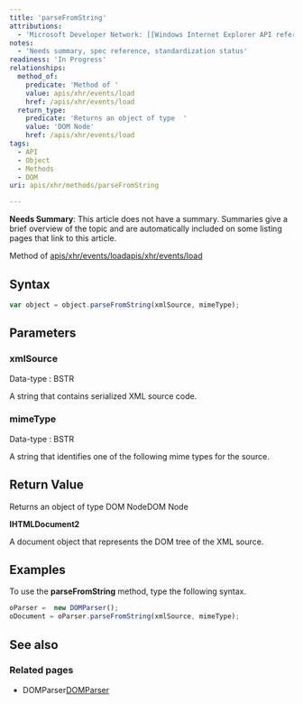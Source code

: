 ```yaml
---
title: 'parseFromString'
attributions:
  - 'Microsoft Developer Network: [[Windows Internet Explorer API reference](http://msdn.microsoft.com/en-us/library/ie/hh828809%28v=vs.85%29.aspx) Article]'
notes:
  - 'Needs summary, spec reference, standardization status'
readiness: 'In Progress'
relationships:
  method_of:
    predicate: 'Method of '
    value: apis/xhr/events/load
    href: /apis/xhr/events/load
  return_type:
    predicate: 'Returns an object of type  '
    value: 'DOM Node'
    href: /apis/xhr/events/load
tags:
  - API
  - Object
  - Methods
  - DOM
uri: apis/xhr/methods/parseFromString

---
```

**Needs Summary**: This article does not have a summary. Summaries give a brief overview of the topic and are automatically included on some listing pages that link to this article.

Method of [apis/xhr/events/load](/apis/xhr/events/load)[apis/xhr/events/load](/apis/xhr/events/load)

## Syntax

``` js
var object = object.parseFromString(xmlSource, mimeType);
```

## Parameters

### xmlSource

 Data-type
:   BSTR

 A string that contains serialized XML source code.

### mimeType

 Data-type
:   BSTR

 A string that identifies one of the following mime types for the source.

## Return Value

Returns an object of type DOM NodeDOM Node

**IHTMLDocument2**

A document object that represents the DOM tree of the XML source.

## Examples

To use the **parseFromString** method, type the following syntax.

``` js
oParser =  new DOMParser();
oDocument = oParser.parseFromString(xmlSource, mimeType);
```

## See also

### Related pages

-   DOMParser[DOMParser](/apis/xhr/objects/DOMParser)
